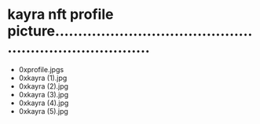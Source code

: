 # kayra nft profile picture..........................................................................
- 0xprofile.jpgs
- 0xkayra (1).jpg
- 0xkayra (2).jpg
- 0xkayra (3).jpg
- 0xkayra (4).jpg
- 0xkayra (5).jpg
